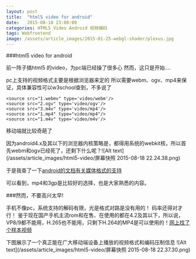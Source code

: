 ```yaml
---
layout: post
title:  "html5 video for android"
date:   2015-08-18 23:00:00
categories: HTML5 Video Android 视频编码
tags: Webfrontend
image: /assets/article_images/2015-01-25-webgl-shader/plexus.jpg
---
```



###html5 video for android

前一阵子搞html5 的video，为pc端已经操了很多心
然而，这只是开始....

pc上支持的视频格式主要是根据浏览器来定的
所以需要webm、ogv、mp4来保证，具体兼容性可以w3school查到，不多说了

```
<source src="1.webmv" type='video/webm'/>
<source src="2.ogv" type='video/ogv'/>
<source src="3.m4v" type='video/mp4'/>
<source src="1.mp4" type="video/mp4"/>
<source src="1.m4v" type='video/m4v'/>
```

移动端就比较奇葩了

因为android4.x及其以下的浏览器内核策略是，都得用系统的webkit核，所以首先webm和ogv已经死了，还剩下什么呢？![Alt text](/assets/article_images/html5-video/屏幕快照 2015-08-18 22.24.38.png)

于是我查了一下[android的文档有关媒体格式的支持](http://developer.android.com/guide/appendix/media-formats.html)

可以看到，mp4和3gp是比较好的选择，也是大家熟悉的内容。

###然而，不要高兴太早!

手机不像pc，系统支持的解码有限，光是格式对路是没有用的！
码率还得对才行！
鉴于现在国产手机主流rom和在售、在使用的都在4.2及其以下，所以说，VP8/9都不能用，H.265也不能用，只剩下H.264的MP4是可以使用的！[网上找了个样本视频](http://techslides.com/sample-webm-ogg-and-mp4-video-files-for-html5)

下图展示了一个真正能在广大移动端设备上播放的视频格式和编码压制信息
![Alt text](/assets/article_images/html5-video/屏幕快照 2015-08-18 22.37.30.png)
